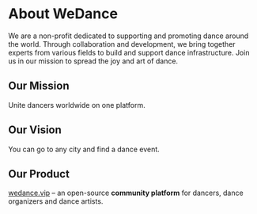 # About WeDance

We are a non-profit dedicated to supporting and promoting dance around the world. Through collaboration and development, we bring together experts from various fields to build and support dance infrastructure. Join us in our mission to spread the joy and art of dance.

## Our Mission

Unite dancers worldwide on one platform.

## Our Vision

You can go to any city and find a dance event.

## Our Product

[wedance.vip](https://wedance.vip/) – an open-source **community platform** for dancers, dance organizers and dance artists.
